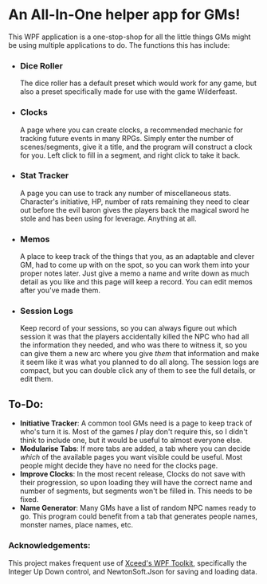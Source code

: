 # An All-In-One helper app for GMs!

This WPF application is a one-stop-shop for all the little things GMs might be using multiple applications to do. The functions this has include:

- ### Dice Roller
    The dice roller has a default preset which would work for any game, but also a preset specifically made for use with the game Wilderfeast.
- ### Clocks
    A page where you can create clocks, a recommended mechanic for tracking future events in many RPGs. Simply enter the number of scenes/segments, give it a title, and the program will construct a clock for you. Left click to fill in a segment, and right click to take it back.
- ### Stat Tracker
    A page you can use to track any number of miscellaneous stats. Character's initiative, HP, number of rats remaining they need to clear out before the evil baron gives the players back the magical sword he stole and has been using for leverage. Anything at all.
- ### Memos
    A place to keep track of the things that you, as an adaptable and clever GM, had to come up with on the spot, so you can work them into your proper notes later. Just give a memo a name and write down as much detail as you like and this page will keep a record. You can edit memos after you've made them.
- ### Session Logs
    Keep record of your sessions, so you can always figure out which session it was that the players accidentally killed the NPC who had all the information they needed, and who was there to witness it, so you can give them a new arc where you give *them* that information and make it seem like it was what you planned to do all along. The session logs are compact, but you can double click any of them to see the full details, or edit them.

## To-Do:
- **Initiative Tracker**: A common tool GMs need is a page to keep track of who's turn it is. Most of the games *I* play don't require this, so I didn't think to include one, but it would be useful to almost everyone else.
- **Modularise Tabs**: If more tabs are added, a tab where you can decide *which* of the available pages you want visible could be useful. Most people might decide they have no need for the clocks page.
- **Improve Clocks**: In the most recent release, Clocks do not save with their progression, so upon loading they will have the correct name and number of segments, but segments won't be filled in. This needs to be fixed.
- **Name Generator**: Many GMs have a list of random NPC names ready to go. This program could benefit from a tab that generates people names, monster names, place names, etc.

### Acknowledgements:
This project makes frequent use of [Xceed's WPF Toolkit](https://github.com/xceedsoftware/wpftoolkit), specifically the Integer Up Down control, and NewtonSoft.Json for saving and loading data.
